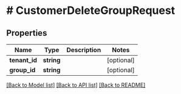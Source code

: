 # # CustomerDeleteGroupRequest


## Properties 


Name | Type | Description | Notes
------------ | ------------- | ------------- | -------------
**tenant_id**| **string** |   | [optional]
**group_id**| **string** |   | [optional]


[[Back to Model list]](../../README.md#models) [[Back to API list]](../../README.md#endpoints) [[Back to README]](../../README.md)

